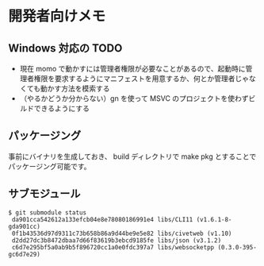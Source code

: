 # 開発者向けメモ

## Windows 対応の TODO

- 現在 momo で動かすには管理者権限が必要なことがあるので、起動時に管理者権限を要求するようにマニフェストを用意するか、何とか管理者じゃなくても動かす方法を模索する
- （やるかどうか分からない）gn を使って MSVC のプロジェクトを使わずビルドできるようにする

## パッケージング

事前にバイナリを生成しておき、 build ディレクトリで make pkg とすることでパッケージング可能です。

## サブモジュール

```
$ git submodule status
 da901cca542612a133efcb04e8e78080186991e4 libs/CLI11 (v1.6.1-8-gda901cc)
 0f1b43536d97d9311c73b658b86a9d44be9e5e82 libs/civetweb (v1.10)
 d2dd27dc3b8472dbaa7d66f83619b3ebcd9185fe libs/json (v3.1.2)
 c6d7e295bf5a0ab9b5f896720cc1a0e0fdc397a7 libs/websocketpp (0.3.0-395-gc6d7e29)
```
